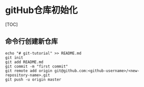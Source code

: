 # gitHub仓库初始化

[TOC]

## 命令行创建新仓库

	echo "# git-tutorial" >> README.md
	git init
	git add README.md
	git commit -m "first commit"
	git remote add origin git@github.com:<github-username>/<new-repository-name>.git
	git push -u origin master

